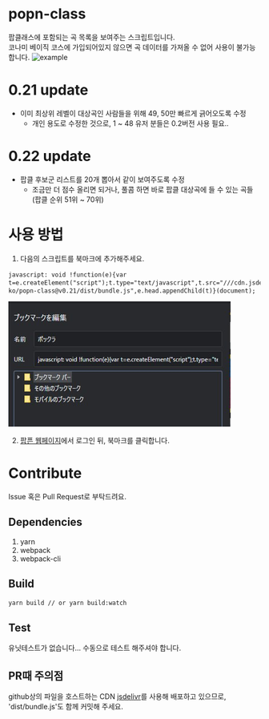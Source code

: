 # popn-class

팝클래스에 포함되는 곡 목록을 보여주는 스크립트입니다.  
코나미 베이직 코스에 가입되어있지 않으면 곡 데이터를 가져올 수 없어 사용이 불가능합니다.
![example](https://user-images.githubusercontent.com/48484989/192114398-5cca3b43-75c2-49a1-8d09-57966b8f37a8.png)

# 0.21 update
* 이미 최상위 레벨이 대상곡인 사람들을 위해 49, 50만 빠르게 긁어오도록 수정
  * 개인 용도로 수정한 것으로, 1 ~ 48 유저 분들은 0.2버전 사용 필요..

# 0.22 update
* 팝클 후보군 리스트를 20개 뽑아서 같이 보여주도록 수정
  * 조금만 더 점수 올리면 되거나, 풀콤 하면 바로 팝클 대상곡에 들 수 있는 곡들 (팝클 순위 51위 ~ 70위)

# 사용 방법

1. 다음의 스크립트를 북마크에 추가해주세요.

```
javascript: void !function(e){var t=e.createElement("script");t.type="text/javascript",t.src="///cdn.jsdelivr.net/gh/shuashua-ko/popn-class@v0.21/dist/bundle.js",e.head.appendChild(t)}(document);
```

![add script to bookmark](readme_1.png)

2. [팝픈 웹페이지](https://p.eagate.573.jp/game/popn/unilab/playdata/index.html)에서 로그인 뒤, 북마크를 클릭합니다.

# Contribute

Issue 혹은 Pull Request로 부탁드려요.

## Dependencies

1. yarn
2. webpack
3. webpack-cli

## Build

```
yarn build // or yarn build:watch
```

## Test

유닛테스트가 없습니다... 수동으로 테스트 해주셔야 합니다.

## PR때 주의점

github상의 파일을 호스트하는 CDN [jsdelivr](https://cdn.jsdelivr.net/)를 사용해 배포하고 있으므로, 'dist/bundle.js'도 함께 커밋해 주세요.

